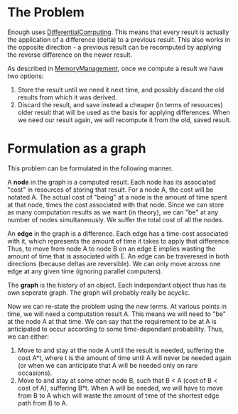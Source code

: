 # The Problem #

Enough uses [DifferentialComputing](DifferentialComputing.md). This means that every result is actually the application of a difference (delta) to a previous result. This also works in the opposite direction - a previous result can be recomputed by applying the reverse difference on the newer result.

As described in [MemoryManagement](MemoryManagement.md), once we compute a result we have two options:

  1. Store the result until we need it next time, and possibly discard the old results from which it was derived.
  1. Discard the result, and save instead a cheaper (in terms of resources) older result that will be used as the basis for applying differences. When we need our result again, we will recompute it from the old, saved result.

# Formulation as a graph #
This problem can be formulated in the following manner.

A **node** in the graph is a computed result. Each node has its associated "cost" in resources of storing that result. For a node A, the cost will be notated A. The actual cost of "being" at a node is the amount of time spent at that node, times the cost associated with that node. Since we can store as many computation results as we want (in theory), we can "be" at any number of nodes simultaneously. We suffer the total cost of all the nodes.

An **edge** in the graph is a difference. Each edge has a time-cost associated with it, which represents the amount of time it takes to apply that difference. Thus, to move from node A to node B on an edge E implies wasting the amount of time that is associated with E. An edge can be traveresed in both directions (because deltas are reversible). We can only move across one edge at any given time (ignoring parallel computers).

The **graph** is the history of an object. Each independant object thus has its own seperate graph. The graph will probably really be acyclic.


Now we can re-state the problem using the new terms. At various points in time, we will need a computation result A. This means we will need to "be" at the node A at that time. We can say that the requirement to be at A is anticipated to occur according to some time-dependant probability. Thus, we can either:
  1. Move to and stay at the node A until the result is needed, suffering the cost A\*t, where t is the amount of time until A will never be needed again (or when we can anticipate that A will be needed only on rare occasions).
  1. Move to and stay at some other node B, such that B < A (cost of B < cost of A), suffering B\*t. When A will be needed, we will have to move from B to A which will waste the amount of time of the shortest edge path from B to A.